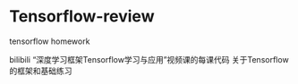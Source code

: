 # Tensorflow-review
tensorflow homework



bilibili “深度学习框架Tensorflow学习与应用”视频课的每课代码
关于Tensorflow的框架和基础练习
